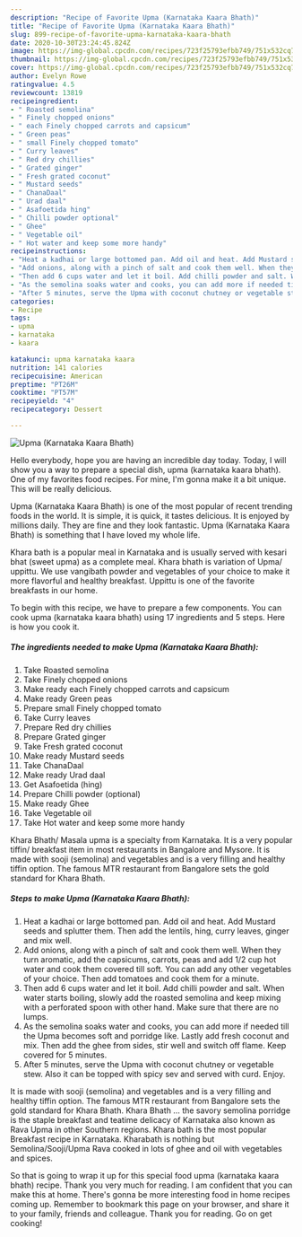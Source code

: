 ```yaml
---
description: "Recipe of Favorite Upma (Karnataka Kaara Bhath)"
title: "Recipe of Favorite Upma (Karnataka Kaara Bhath)"
slug: 899-recipe-of-favorite-upma-karnataka-kaara-bhath
date: 2020-10-30T23:24:45.824Z
image: https://img-global.cpcdn.com/recipes/723f25793efbb749/751x532cq70/upma-karnataka-kaara-bhath-recipe-main-photo.jpg
thumbnail: https://img-global.cpcdn.com/recipes/723f25793efbb749/751x532cq70/upma-karnataka-kaara-bhath-recipe-main-photo.jpg
cover: https://img-global.cpcdn.com/recipes/723f25793efbb749/751x532cq70/upma-karnataka-kaara-bhath-recipe-main-photo.jpg
author: Evelyn Rowe
ratingvalue: 4.5
reviewcount: 13819
recipeingredient:
- " Roasted semolina"
- " Finely chopped onions"
- " each Finely chopped carrots and capsicum"
- " Green peas"
- " small Finely chopped tomato"
- " Curry leaves"
- " Red dry chillies"
- " Grated ginger"
- " Fresh grated coconut"
- " Mustard seeds"
- " ChanaDaal"
- " Urad daal"
- " Asafoetida hing"
- " Chilli powder optional"
- " Ghee"
- " Vegetable oil"
- " Hot water and keep some more handy"
recipeinstructions:
- "Heat a kadhai or large bottomed pan. Add oil and heat. Add Mustard seeds and splutter them. Then add the lentils, hing, curry leaves, ginger and mix well."
- "Add onions, along with a pinch of salt and cook them well. When they turn aromatic, add the capsicums, carrots, peas and add 1/2 cup hot water and cook them covered till soft. You can add any other vegetables of your choice. Then add tomatoes and cook them for a minute."
- "Then add 6 cups water and let it boil. Add chilli powder and salt. When water starts boiling, slowly add the roasted semolina and keep mixing with a perforated spoon with other hand. Make sure that there are no lumps."
- "As the semolina soaks water and cooks, you can add more if needed till the Upma becomes soft and porridge like. Lastly add fresh coconut and mix. Then add the ghee from sides, stir well and switch off flame. Keep covered for 5 minutes."
- "After 5 minutes, serve the Upma with coconut chutney or vegetable stew. Also it can be topped with spicy sev and served with curd. Enjoy."
categories:
- Recipe
tags:
- upma
- karnataka
- kaara

katakunci: upma karnataka kaara 
nutrition: 141 calories
recipecuisine: American
preptime: "PT26M"
cooktime: "PT57M"
recipeyield: "4"
recipecategory: Dessert

---
```



![Upma (Karnataka Kaara Bhath)](https://img-global.cpcdn.com/recipes/723f25793efbb749/751x532cq70/upma-karnataka-kaara-bhath-recipe-main-photo.jpg)

Hello everybody, hope you are having an incredible day today. Today, I will show you a way to prepare a special dish, upma (karnataka kaara bhath). One of my favorites food recipes. For mine, I'm gonna make it a bit unique. This will be really delicious.

Upma (Karnataka Kaara Bhath) is one of the most popular of recent trending foods in the world. It is simple, it is quick, it tastes delicious. It is enjoyed by millions daily. They are fine and they look fantastic. Upma (Karnataka Kaara Bhath) is something that I have loved my whole life.

Khara bath is a popular meal in Karnataka and is usually served with kesari bhat (sweet upma) as a complete meal. Khara bhath is variation of Upma/ uppittu. We use vangibath powder and vegetables of your choice to make it more flavorful and healthy breakfast. Uppittu is one of the favorite breakfasts in our home.


To begin with this recipe, we have to prepare a few components. You can cook upma (karnataka kaara bhath) using 17 ingredients and 5 steps. Here is how you cook it.

<!--inarticleads1-->

##### The ingredients needed to make Upma (Karnataka Kaara Bhath):

1. Take  Roasted semolina
1. Take  Finely chopped onions
1. Make ready  each Finely chopped carrots and capsicum
1. Make ready  Green peas
1. Prepare  small Finely chopped tomato
1. Take  Curry leaves
1. Prepare  Red dry chillies
1. Prepare  Grated ginger
1. Take  Fresh grated coconut
1. Make ready  Mustard seeds
1. Take  ChanaDaal
1. Make ready  Urad daal
1. Get  Asafoetida (hing)
1. Prepare  Chilli powder (optional)
1. Make ready  Ghee
1. Take  Vegetable oil
1. Take  Hot water and keep some more handy


Khara Bhath/ Masala upma is a specialty from Karnataka. It is a very popular tiffin/ breakfast item in most restaurants in Bangalore and Mysore. It is made with sooji (semolina) and vegetables and is a very filling and healthy tiffin option. The famous MTR restaurant from Bangalore sets the gold standard for Khara Bhath. 

<!--inarticleads2-->

##### Steps to make Upma (Karnataka Kaara Bhath):

1. Heat a kadhai or large bottomed pan. Add oil and heat. Add Mustard seeds and splutter them. Then add the lentils, hing, curry leaves, ginger and mix well.
1. Add onions, along with a pinch of salt and cook them well. When they turn aromatic, add the capsicums, carrots, peas and add 1/2 cup hot water and cook them covered till soft. You can add any other vegetables of your choice. Then add tomatoes and cook them for a minute.
1. Then add 6 cups water and let it boil. Add chilli powder and salt. When water starts boiling, slowly add the roasted semolina and keep mixing with a perforated spoon with other hand. Make sure that there are no lumps.
1. As the semolina soaks water and cooks, you can add more if needed till the Upma becomes soft and porridge like. Lastly add fresh coconut and mix. Then add the ghee from sides, stir well and switch off flame. Keep covered for 5 minutes.
1. After 5 minutes, serve the Upma with coconut chutney or vegetable stew. Also it can be topped with spicy sev and served with curd. Enjoy.


It is made with sooji (semolina) and vegetables and is a very filling and healthy tiffin option. The famous MTR restaurant from Bangalore sets the gold standard for Khara Bhath. Khara Bhath … the savory semolina porridge is the staple breakfast and teatime delicacy of Karnataka also known as Rava Upma in other Southern regions. Khara bath is the most popular Breakfast recipe in Karnataka. Kharabath is nothing but Semolina/Sooji/Upma Rava cooked in lots of ghee and oil with vegetables and spices. 

So that is going to wrap it up for this special food upma (karnataka kaara bhath) recipe. Thank you very much for reading. I am confident that you can make this at home. There's gonna be more interesting food in home recipes coming up. Remember to bookmark this page on your browser, and share it to your family, friends and colleague. Thank you for reading. Go on get cooking!
